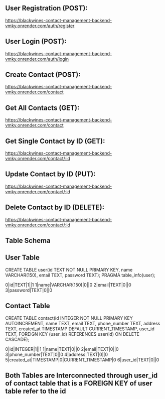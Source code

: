 ## User Registration (POST):
https://blackwines-contact-management-backend-vmky.onrender.com/auth/register

## User Login (POST):
https://blackwines-contact-management-backend-vmky.onrender.com/auth/login 

## Create Contact (POST):
https://blackwines-contact-management-backend-vmky.onrender.com/contact

## Get All Contacts (GET):
https://blackwines-contact-management-backend-vmky.onrender.com/contact

## Get Single Contact by ID (GET):
https://blackwines-contact-management-backend-vmky.onrender.com/contact/:id

## Update Contact by ID (PUT):
https://blackwines-contact-management-backend-vmky.onrender.com/contact/:id

## Delete Contact by ID (DELETE):
https://blackwines-contact-management-backend-vmky.onrender.com/contact/:id

## Table Schema
## User Table
CREATE TABLE user(id TEXT NOT NULL PRIMARY KEY, name VARCHAR(150), email TEXT, password TEXT);
PRAGMA table_info(user);

0|id|TEXT|1||1
1|name|VARCHAR(150)|0||0
2|email|TEXT|0||0
3|password|TEXT|0||0

## Contact Table 
CREATE TABLE contact(id INTEGER NOT NULL PRIMARY KEY AUTOINCREMENT, name TEXT, email TEXT, phone_number TEXT, address TEXT, created_at TIMESTAMP DEFAULT CURRENT_TIMESTAMP, user_id TEXT, FOREIGN KEY (user_id) REFERENCES user(id) ON DELETE CASCADE);

0|id|INTEGER|1||1
1|name|TEXT|0||0
2|email|TEXT|0||0
3|phone_number|TEXT|0||0
4|address|TEXT|0||0
5|created_at|TIMESTAMP|0|CURRENT_TIMESTAMP|0
6|user_id|TEXT|0||0

## Both Tables are Interconnected through user_id of contact table that is a FOREIGN KEY of user table refer to the id
